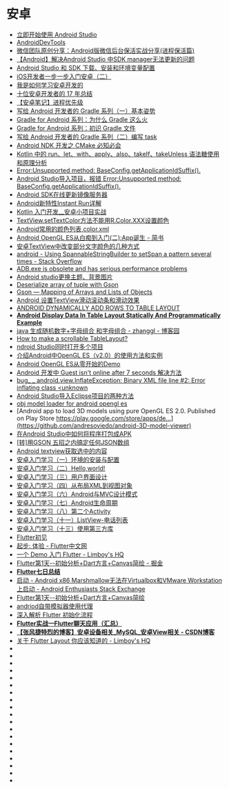 # 安卓

*   [立即开始使用 Android Studio](http://www.android-studio.org/)
*   [AndroidDevTools](https://www.androiddevtools.cn/)
*   [微信团队原创分享：Android版微信后台保活实战分享(进程保活篇)](http://www.52im.net/thread-210-1-1.html)
*   [【Android】解决Android Studio 中SDK manager无法更新的问题](https://blog.csdn.net/lchad/article/details/42110647)
*   [Android Studio 和 SDK 下载、安装和环境变量配置](https://blog.csdn.net/siwuxie095/article/details/53431818)
*   [iOS开发者一步一步入门安卓（二）](https://www.jianshu.com/p/342191da2a33)
*   [我是如何学习安卓开发的](https://mp.weixin.qq.com/s/fkNRpubQMxaxVaycA4hNLw?utm_source=tuicool&utm_medium=referral)
*   [十位安卓开发者的 17 年总结](https://blog.csdn.net/D29h1jQy3akVx/article/details/78950096?utm_source=tuicool&utm_medium=referral)
*   [【安卓笔记】进程优先级](http://blog.csdn.net/chdjj/article/details/19293349?utm_source=tuicool&utm_medium=referral)
*   [写给 Android 开发者的 Gradle 系列（一）基本姿势](https://mp.weixin.qq.com/s?__biz=MzI1ODQ3NDA2Mg==&mid=2247484313&idx=1&sn=d20e10eca8917436e4a19b99b8c1430b&chksm=ea06eab8dd7163aec3f040a946f1bdc35b53bb880b5f1f84c3405bb823a11f8be4731539b95f&mpshare=1&scene=23&srcid=1010O0lm3Hw0drZT9cvGaWX3#rd)
*   [Gradle for Android 系列：为什么 Gradle 这么火](https://mp.weixin.qq.com/s?__biz=MzI1ODQ3NDA2Mg==&mid=2247483855&idx=1&sn=1f8552de8f7fb14af208f31d9d77f87d&chksm=ea06e8eedd7161f8bec27647e066a1fc545a5ad8199b72f98f14b6fe3543045733d1755f9632&scene=21#wechat_redirect)
*   [Gradle for Android 系列：初识 Gradle 文件](https://mp.weixin.qq.com/s?__biz=MzI1ODQ3NDA2Mg==&mid=2247483860&idx=1&sn=b2a461b5ae32ec7ea8f83988fc80a557&chksm=ea06e8f5dd7161e3e3bc7091934be2fcea9020b463d439cddf803989e92dac6294b29d77a657&scene=21#wechat_redirect)
*   [写给 Android 开发者的 Gradle 系列（二）编写 task](https://mp.weixin.qq.com/s?__biz=MzI1ODQ3NDA2Mg==&mid=2247484336&idx=1&sn=3ca6b61b815b7ddc8985f8c496aa0bd2&chksm=ea06ea91dd716387f7af43e8081cb40a92b2e51a4308d8df72ba8e42dd4e042f62f601fa3305&mpshare=1&scene=23&srcid=1010ZJMtcpIpLpbkhvDZWcGu#rd)
*   [Android NDK 开发之 CMake 必知必会](https://mp.weixin.qq.com/s/7pBjoVGDl_zGDwWWBOhkmg)
*   [Kotlin 中的 run、let、with、apply、also、takeIf、takeUnless 语法糖使用和原理分析](https://mp.weixin.qq.com/s/bCgVRagBrDPoilq9jdGV2Q)
*   [Error:Unsupported method: BaseConfig.getApplicationIdSuffix().](https://blog.csdn.net/rjc_lihui/article/details/78434864)
*   [Android Studio导入项目，报错 Error:Unsupported method: BaseConfig.getApplicationIdSuffix().](https://www.cnblogs.com/wobuyayi/p/8617774.html)
*   [Android SDK在线更新镜像服务器](https://www.cnblogs.com/chen110xi/p/6603709.html)
*   [Android新特性Instant Run详解](https://blog.csdn.net/wangwangli6/article/details/70210582)
*   [Kotlin 入门开发__安卓小项目实战](https://www.jianshu.com/p/61ad663d8a1c?utm_source=tuicool&utm_medium=referral)
*   [TextView.setTextColor方法不能用R.Color.XXX设置颜色](https://blog.csdn.net/qq_27258799/article/details/51509503)
*   [Android常用的颜色列表,color.xml](https://blog.csdn.net/libaineu2004/article/details/41548313)
*   [Android OpenGL ES从白痴到入门(二):App诞生 - 简书](https://www.jianshu.com/p/5b9556c9237f)
*   [安卓TextView中改变部分文字颜色的几种方式](https://blog.csdn.net/junjle/article/details/51830828?tdsourcetag=s_pctim_aiomsg)
*   [android - Using SpannableStringBuilder to setSpan a pattern several times - Stack Overflow](https://stackoverflow.com/questions/33844485/using-spannablestringbuilder-to-setspan-a-pattern-several-times)
*   [ADB.exe is obsolete and has serious performance problems](https://stackoverflow.com/questions/51240223/adb-exe-is-obsolete-and-has-serious-performance-problems)
*   [Android studio更换主题、背景图片](https://blog.csdn.net/lkjfyy/article/details/72780699)
*   [Deserialize array of tuple with Gson](https://stackoverflow.com/questions/40147684/deserialize-array-of-tuple-with-gson)
*   [Gson — Mapping of Arrays and Lists of Objects](https://futurestud.io/tutorials/gson-mapping-of-arrays-and-lists-of-objects)
*   [Android 设置TextView滑动滚动条和滑动效果](https://blog.csdn.net/whu_zhangmin/article/details/29808339)
*   [ANDROID DYNAMICALLY ADD ROWS TO TABLE LAYOUT](https://technotzz.wordpress.com/2011/11/04/android-dynamically-add-rows-to-table-layout/)
*   [**Android Display Data In Table Layout Statically And Programmatically Example**](https://www.dev2qa.com/android-display-data-in-table-layout-statically-and-programmatically-example/)
*   [java 生成随机数字+字母组合 和字母组合 - zhanggl - 博客园](https://www.cnblogs.com/zhanggl/p/5175879.html)
*   [How to make a scrollable TableLayout?](https://stackoverflow.com/questions/6513718/how-to-make-a-scrollable-tablelayout)
*   [ndroid Studio同时打开多个项目](https://www.cnblogs.com/mstk/archive/2016/11/25/6100563.html)
*   [介绍Android中OpenGL ES（v2.0）的使用方法和实例](https://github.com/wanliyang1990/Android-OpenGL-ES)
*   [Android OpenGL ES从零开始的Demo](https://github.com/doggycoder/AndroidOpenGLDemo)
*   [Android 开发中 Guest isn't online after 7 seconds 解决方法](https://blog.csdn.net/xiaonengdong/article/details/79775657)
*   [bug_ _ android.view.InflateException: Binary XML file line #2: Error inflating class <unknown](https://www.cnblogs.com/awkflf11/p/5362927.html)
*   [Android Studio导入Eclipse项目的两种方法](https://www.cnblogs.com/mstk/p/6307291.html)
*   [obj model loader for android opengl es](https://github.com/lithium/android-objdemo)
*   [Android app to load 3D models using pure OpenGL ES 2.0. Published on Play Store https://play.google.com/store/apps/de…](https://github.com/andresoviedo/android-3D-model-viewer)
*   [在Android Studio中如何将程序打包成APK](https://blog.csdn.net/qq_33317126/article/details/79531438)
*   [[转]用GSON 五招之内搞定任何JSON数组](https://www.cnblogs.com/jianyungsun/p/6647203.html?tdsourcetag=s_pctim_aiomsg)
*   [Android textview获取选中的内容](https://blog.csdn.net/abchuge/article/details/79204754?tdsourcetag=s_pctim_aiomsg)
*   [安卓入门学习（一）环境的安装与配置](https://www.jianshu.com/p/10283431344e)
*   [安卓入门学习（二）Hello,world!](https://www.jianshu.com/p/895c94267eee)
*   [安卓入门学习（三）用户界面设计](https://www.jianshu.com/p/1bf57a42a0a6)
*   [安卓入门学习（四）从布局XML到视图对象](https://www.jianshu.com/p/114650daa55c)
*   [安卓入门学习（六）Android与MVC设计模式](https://www.jianshu.com/p/c6a8292b5d52)
*   [安卓入门学习（七）Android生命周期](https://www.jianshu.com/p/0f8a51ba83da)
*   [安卓入门学习（八）第二个Activity](https://www.jianshu.com/p/b063585f698d)
*   [安卓入门学习（十一）ListView-电话列表](https://www.jianshu.com/p/bb9d91e3d7bc)
*   [安卓入门学习（十三）使用第三方库](https://www.jianshu.com/p/ebde42498c62)
*   [Flutter初见](https://mp.weixin.qq.com/s/WnmATeEL3ItFggSSf6g0vA?utm_source=tuicool&utm_medium=referral)
*   [起步: 体验 - Flutter中文网](https://flutterchina.club/get-started/test-drive/)
*   [一个 Demo 入门 Flutter - Limboy's HQ](https://limboy.me/tech/2018/12/07/flutter-demo.html?utm_source=tuicool&utm_medium=referral)
*   [Flutter第1天--初始分析+Dart方言+Canvas简绘 - 掘金](https://juejin.im/post/5c1637fe6fb9a049d5196438)
*   [**Flutter七日总结**](https://www.jianshu.com/p/af674f119eb5?utm_source=tuicool&utm_medium=referral)
*   [启动 - Android x86 Marshmallow无法在Virtualbox和VMware Workstation上启动 - Android Enthusiasts Stack Exchange](https://android.stackexchange.com/questions/144535/android-x86-marshmallow-not-booting-on-virtualbox-and-vmware-workstation)
*   [Flutter第1天--初始分析+Dart方言+Canvas简绘](https://blog.csdn.net/qq_30447263/article/details/85043112)
*   [andriod自带模拟器使用代理](https://blog.csdn.net/bunny1024/article/details/73549630)
*   [深入解析 Flutter 初始化流程](https://github.com/shaomaicheng/Article/blob/master/flutter/init.md?utm_source=tuicool&utm_medium=referral)
*   [**Flutter实战一Flutter聊天应用（汇总）**](https://blog.csdn.net/hekaiyou/article/details/78011843?tdsourcetag=s_pctim_aiomsg)
*   [**【张风捷特烈的博客】安卓设备相关_MySQL_安卓View相关 - CSDN博客**](https://blog.csdn.net/qq_30447263)
*   [关于 Flutter Layout 你应该知道的 - Limboy's HQ](https://limboy.me/tech/2019/01/11/flutter-layout.html)
*   []()
*   []()
*   []()
*   []()
*   []()
*   []()
*   []()
*   []()
*   []()
*   []()
*   []()
*   []()
*   []()
*   []()
*   []()
*   []()
*   []()
*   []()
*   []()



